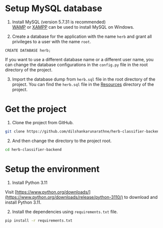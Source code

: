 # Setup MySQL database

1. Install MySQL (version 5.7.31 is recommended)  
[WAMP](https://sourceforge.net/projects/wampserver) or [XAMPP](https://www.apachefriends.org/download.html) can be used to install MySQL on Windows.

2. Create a database for the application with the name `herb` and grant all privileges to a user with the name `root`.

```mysql
CREATE DATABASE herb;
```

If you want to use a different database name or a different user name, you can change the database configurations in the `config.py` file in the root directory of the project.

3. Import the database dump from `herb.sql` file in the root directory of the project.
You can find the `herb.sql` file in the [Resources]() directory of the project.

# Get the project

1. Clone the project from GitHub.

```bash
git clone https://github.com/dilshankarunarathne/herb-classifier-backend.git
```

2. And then change the directory to the project root.

```bash
cd herb-classifier-backend
```

# Setup the environment

1. Install Python 3.11

Visit [https://www.python.org/downloads/](https://www.python.org/downloads/release/python-3110/) to download and install Python 3.11.

2. Install the dependencies using `requirements.txt` file.

```bash
pip install -r requirements.txt
```



